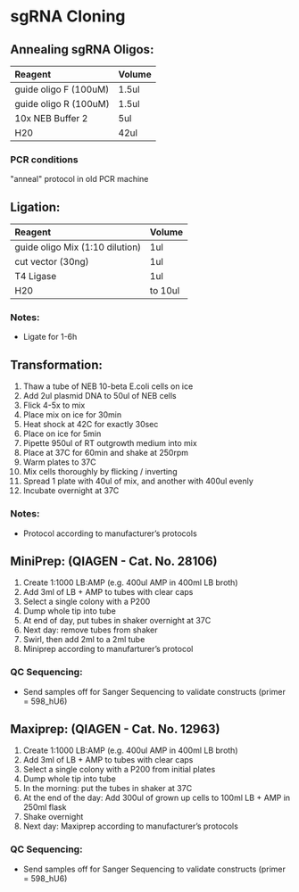 # sgRNA Cloning 

## Annealing sgRNA Oligos:

| Reagent | Volume |
| :--- | :--- |
| guide oligo F (100uM) | 	1.5ul | 
| guide oligo R (100uM) |	1.5ul | 
| 10x NEB Buffer 2 | 	5ul  | 
| H20 | 	42ul  | 

### PCR conditions 
"anneal" protocol in old PCR machine 

## Ligation:

| Reagent | Volume |
| :--- | :--- |
| guide oligo Mix (1:10 dilution) | 	1ul | 
| cut vector  (30ng) |	1ul | 
| T4 Ligase | 	1ul  | 
| H20 | 	to 10ul  | 

### Notes:
* Ligate for 1-6h 


## Transformation: 

1. Thaw a tube of NEB 10-beta E.coli cells on ice
2. Add 2ul plasmid DNA to 50ul of NEB cells
3. Flick 4-5x to mix
4. Place mix on ice for 30min
5. Heat shock at 42C for exactly 30sec
6. Place on ice for 5min
7. Pipette 950ul of RT outgrowth medium into mix
8. Place at 37C for 60min and shake at 250rpm
9. Warm plates to 37C
10. Mix cells thoroughly by flicking / inverting
11. Spread 1 plate with 40ul of mix, and another with 400ul evenly
12. Incubate overnight at 37C

### Notes:  
* Protocol according to manufacturer’s protocols 

## MiniPrep: (QIAGEN - Cat. No. 28106)

1. Create 1:1000 LB:AMP (e.g. 400ul AMP in 400ml LB broth)
2. Add 3ml of LB + AMP to tubes with clear caps
3. Select a single colony with a P200
4. Dump whole tip into tube
5. At end of day, put tubes in shaker overnight at 37C
6. Next day: remove tubes from shaker
7. Swirl, then add 2ml to a 2ml tube
8. Miniprep according to manufarturer’s protocol

### QC Sequencing: 
* Send samples off for Sanger Sequencing to validate constructs (primer = 598_hU6) 

## Maxiprep: (QIAGEN - Cat. No. 12963)

1. Create 1:1000 LB:AMP (e.g. 400ul AMP in 400ml LB broth)
2. Add 3ml of LB + AMP to tubes with clear caps
3. Select a single colony with a P200 from initial plates
4. Dump whole tip into tube
5. In the morning: put the tubes in shaker at 37C
6. At the end of the day: Add 300ul of grown up cells to 100ml LB + AMP in 250ml flask
7. Shake overnight
8. Next day: Maxiprep according to manufacturer’s protocols 

### QC Sequencing: 
* Send samples off for Sanger Sequencing to validate constructs (primer = 598_hU6)


